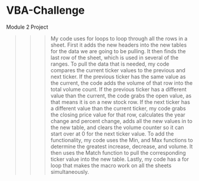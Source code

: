 # VBA-Challenge
 Module 2 Project
 >>> My code uses for loops to loop through all the rows in a sheet. First it adds the new headers into the new tables for the data we are going to be pulling. It then finds the last row of the sheet, which is used in several of the ranges. To pull the data that is needed, my code compares the current ticker values to the previous and next ticker. If the previous ticker has the same value as the current, the code adds the volume of that row into the total volume count. If the previous ticker has a different value than the current, the code grabs the open value, as that means it is on a new stock row. If the next ticker has a different value than the current ticker, my code grabs the closing price value for that row, calculates the year change and percent change, adds all the new values in to the new table, and clears the volume counter so it can start over at 0 for the next ticker value. 
 To add the functionality, my code uses the Min, and Max functions to determine the greatest increase, decrease, and volume. It then uses the Match function to pull the corresponding ticker value into the new table. 
 Lastly, my code has a for loop that makes the macro work on all the sheets simultaneously. 
